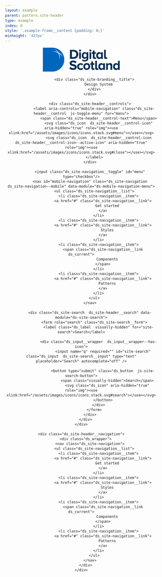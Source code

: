 ```yaml
---
layout: example
parent: pattern.site-header
type: example
index: 0
style: '.example-frame__content {padding: 0;}'
minheight: '427px'
---
```


<header class="ds_site-header  ds_site-header--gradient" role="banner">
    <div class="ds_wrapper">
        <div class="ds_site-header__content">
            <div class="ds_site-branding">
                <a class="ds_site-branding__logo  ds_site-branding__link" href="/">
                    <img class="ds_site-branding__logo-image" src="/assets/images/logos/digital-scotland.svg" alt="Digital Scotland" />
                </a>

                <div class="ds_site-branding__title">
                    Design System
                </div>
            </div>
        
            <div class="ds_site-header__controls">
                <label aria-controls="mobile-navigation" class="ds_site-header__control  js-toggle-menu" for="menu">
                    <span class="ds_site-header__control-text">Menu</span>
                    <svg class="ds_icon  ds_site-header__control-icon" aria-hidden="true" role="img"><use xlink:href="/assets/images/icons/icons.stack.svg#menu"></use></svg>
                    <svg class="ds_icon  ds_site-header__control-icon  ds_site-header__control-icon--active-icon" aria-hidden="true" role="img"><use xlink:href="/assets/images/icons/icons.stack.svg#close"></use></svg>
                </label>
            </div>

            <input class="ds_site-navigation__toggle" id="menu" type="checkbox"/>
            <nav id="mobile-navigation" class="ds_site-navigation  ds_site-navigation--mobile" data-module="ds-mobile-navigation-menu">
                <ul class="ds_site-navigation__list">
                    <li class="ds_site-navigation__item">
                        <a href="#" class="ds_site-navigation__link">
                            Get started
                        </a>
                    </li>
                    <li class="ds_site-navigation__item">
                        <a href="#" class="ds_site-navigation__link">
                            Styles
                        </a>
                    </li>
                    <li class="ds_site-navigation__item">
                        <span class="ds_site-navigation__link  ds_current">
                            Components
                        </span>
                    </li>
                    <li class="ds_site-navigation__item">
                        <a href="#" class="ds_site-navigation__link">
                            Patterns
                        </a>
                    </li>
                </ul>
            </nav>

            <div class="ds_site-search  ds_site-header__search" data-module="ds-site-search">
                <form role="search" class="ds_site-search__form">
                    <label class="ds_label  visually-hidden" for="site-search">Search</label>

                    <div class="ds_input__wrapper  ds_input__wrapper--has-icon">
                        <input name="q" required="" id="site-search" class="ds_input  ds_site-search__input" type="text" placeholder="Search" autocomplete="off" />

                        <button type="submit" class="ds_button  js-site-search-button">
                            <span class="visually-hidden">Search</span>
                            <svg class="ds_icon" aria-hidden="true" role="img"><use xlink:href="/assets/images/icons/icons.stack.svg#search"></use></svg>
                        </button>
                    </div>
                </form>
            </div>
        </div>
    </div>

    <div class="ds_site-header__navigation">
        <div class="ds_wrapper">
            <nav class="ds_site-navigation">
                <ul class="ds_site-navigation__list">
                    <li class="ds_site-navigation__item">
                        <a href="#" class="ds_site-navigation__link">
                            Get started
                        </a>
                    </li>
                    <li class="ds_site-navigation__item">
                        <a href="#" class="ds_site-navigation__link">
                            Styles
                        </a>
                    </li>
                    <li class="ds_site-navigation__item">
                        <span class="ds_site-navigation__link  ds_current">
                            Components
                        </span>
                    </li>
                    <li class="ds_site-navigation__item">
                        <a href="#" class="ds_site-navigation__link">
                            Patterns
                        </a>
                    </li>
                </ul>
            </nav>
        </div>
    </div>
</header>
